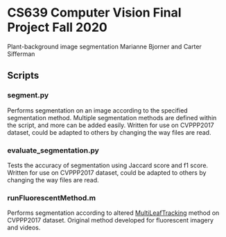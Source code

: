 # CS639 Computer Vision Final Project Fall 2020
Plant-background image segmentation
Marianne Bjorner and Carter Sifferman

## Scripts
### segment.py
Performs segmentation on an image according to the specified segmentation method. Multiple segmentation methods are defined within the script, and more can be added easily. Written for use on CVPPP2017 dataset, could be adapted to others by changing the way files are read.

### evaluate_segmentation.py
Tests the accuracy of segmentation using Jaccard score and f1 score. Written for use on CVPPP2017 dataset, could be adapted to others by changing the way files are read.

### runFluorescentMethod.m
Performs segmentation according to altered [MultiLeafTracking](https://github.com/xiyinmsu/PlantVision) method on CVPPP2017 dataset. Original method developed for fluorescent imagery and videos.
